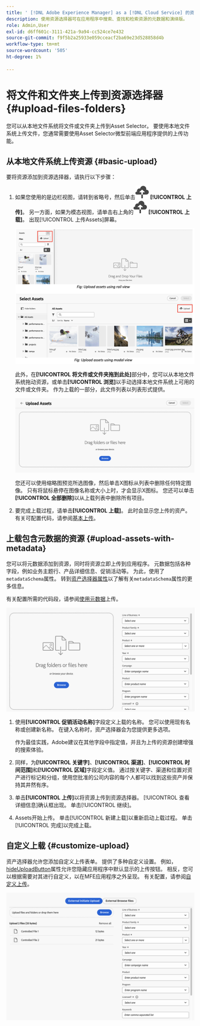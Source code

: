 ```yaml
---
title: ' [!DNL Adobe Experience Manager] as a [!DNL Cloud Service] 的资源选择器'
description: 使用资源选择器可在应用程序中搜索、查找和检索资源的元数据和演绎版。
role: Admin,User
exl-id: d6ff601c-3111-421a-9a94-cc524ce7e432
source-git-commit: f9f5b2a25933e059cceacf2ba69e23d528858d4b
workflow-type: tm+mt
source-wordcount: '505'
ht-degree: 1%

---
```


# 将文件和文件夹上传到资源选择器 {#upload-files-folders}

您可以从本地文件系统将文件或文件夹上传到Asset Selector。 要使用本地文件系统上传文件，您通常需要使用Asset Selector微型前端应用程序提供的上传功能。

## 从本地文件系统上传资源 {#basic-upload}

要将资源添加到资源选择器，请执行以下步骤：

1. 如果您使用的是边栏视图，请转到省略号，然后单击![上传图标](assets/upload-icon.svg) **[!UICONTROL 上传]**。 另一方面，如果为模态视图，请单击右上角的![上载图标](assets/upload-icon.svg) **[!UICONTROL 上载]**。 出现[!UICONTROL 上传Assets]屏幕。

   ![将资源上传到资源选择器](assets/upload-assets.png)

   此外，在&#x200B;**[!UICONTROL 将文件或文件夹拖到此处]**&#x200B;部分中，您可以从本地文件系统拖动资源，或单击&#x200B;**[!UICONTROL 浏览]**&#x200B;以手动选择本地文件系统上可用的文件或文件夹。 作为上载的一部分，此文件列表以列表形式提供。

   ![将资产基本上传到资产选择器](assets/basic-upload.png)

   您还可以使用缩略图预览所选图像，然后单击X图标从列表中删除任何特定图像。 只有将鼠标悬停在图像名称或大小上时，才会显示X图标。 您还可以单击&#x200B;**[!UICONTROL 全部删除]**&#x200B;以从上载列表中删除所有项目。

1. 要完成上载过程，请单击&#x200B;**[!UICONTROL 上载]**。 此时会显示您上传的资产。 有关可配置代码，请参阅[基本上传](/help/assets/asset-selector-customization.md#basic-upload)。

## 上载包含元数据的资源 {#upload-assets-with-metadata}

您可以将元数据添加到资源，同时将资源立即上传到应用程序。 元数据包括各种字段，例如业务主题行、产品详细信息、促销活动等。 为此，使用了`metadataSchema`属性。 转到[资产选择器属性](/help/assets/asset-selector-properties.md)以了解有关`metadataSchema`属性的更多信息。

有关配置所需的代码段，请参阅[使用元数据](/help/assets/asset-selector-customization.md#upload-with-metadata)上传。

![上载包含元数据的资源](assets/upload-with-metadata.png)

1. 使用&#x200B;**[!UICONTROL 促销活动名称]**&#x200B;字段定义上载的名称。 您可以使用现有名称或创建新名称。 在键入名称时，资产选择器会为您提供更多选项。

   作为最佳实践，Adobe建议在其他字段中指定值，并且为上传的资源创建增强的搜索体验。

1. 同样，为&#x200B;**[!UICONTROL 关键字]**、**[!UICONTROL 渠道]**、**[!UICONTROL 时间范围]**&#x200B;和&#x200B;**[!UICONTROL 区域]**&#x200B;字段定义值。 通过按关键字、渠道和位置对资产进行标记和分组，使用您批准的公司内容的每个人都可以找到这些资产并保持其井然有序。

1. 单击&#x200B;**[!UICONTROL 上传]**&#x200B;以将资源上传到资源选择器。 [!UICONTROL 查看详细信息]确认框出现。 单击[!UICONTROL 继续]。

1. Assets开始上传。 单击[!UICONTROL 新建上载]以重新启动上载过程。 单击[!UICONTROL 完成]以完成上载。


## 自定义上载 {#customize-upload}

资产选择器允许您添加自定义上传表单。 提供了多种自定义设置。 例如，[hideUploadButton](/help/assets/asset-selector-properties.md)属性允许您隐藏应用程序中默认显示的上传按钮。 相反，您可以根据需要对其进行自定义，以在MFE应用程序之外呈现。 有关配置，请参阅[自定义上传](/help/assets/asset-selector-customization.md#customized-upload)。

![自定义上传](assets/customized-upload.png)
